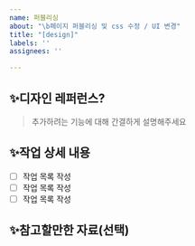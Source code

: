 ```yaml
---
name: 퍼블리싱
about: "\b페이지 퍼블리싱 및 css 수정 / UI 변경"
title: "[design]"
labels: ''
assignees: ''

---
```


## ✨디자인 레퍼런스?

> 추가하려는 기능에 대해 간결하게 설명해주세요

## ✨작업 상세 내용

- [ ] 작업 목록 작성
- [ ] 작업 목록 작성
- [ ] 작업 목록 작성

## ✨참고할만한 자료(선택)

